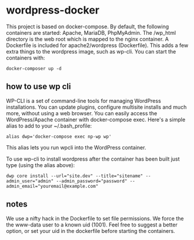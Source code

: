 # wordpress-docker
This project is based on docker-compose. By default, the following containers are started: Apache, MariaDB, PhpMyAdmin. The /wp_html directory is the web root which is mapped to the nginx container.
A Dockerfile is included for apache2/wordpress (Dockerfile). This adds a few extra things to the wordpress image, such as wp-cli.
You can start the containers with:
```
docker-composer up -d
```

## how to use wp cli

WP-CLI is a set of command-line tools for managing WordPress installations. You can update plugins, configure multisite installs and much more, without using a web browser.
You can easily access the WordPress/Apache container with docker-compose exec. Here's a simple alias to add to your ~/.bash_profile:
```
alias dwp='docker-compose exec np-wp wp'
```
This alias lets you run wpcli into the WordPress container.

To use wp-cli to install wordpress after the container has been built just type (using the alias above):­­
```
dwp core install --url="site.dev" --title="sitename" --admin_user="admin" --admin_password="password" --admin_email="youremail@example.com"
```

## notes
We use a nifty hack in the Dockerfile to set file permissions. We force the the www-data user to a known uid (1001). Feel free to suggest a better option, or set your uid in the dockerfile before starting the containers.  
